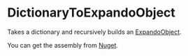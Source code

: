 # DictionaryToExpandoObject
Takes a dictionary and recursively builds an [ExpandoObject](https://msdn.microsoft.com/en-us/library/system.dynamic.expandoobject(v=vs.110).aspx).

You can get the assembly from [Nuget](https://www.nuget.org/packages/DictionaryToExpandoObject).
